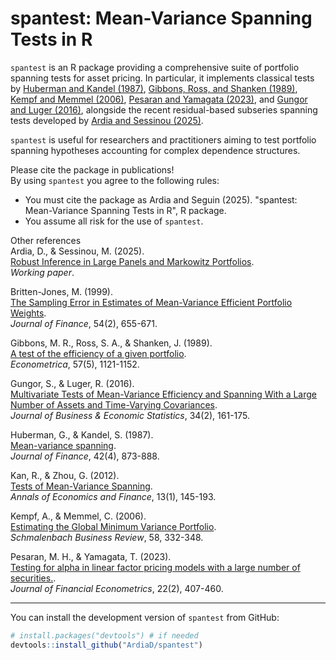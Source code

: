 # spantest: Mean-Variance Spanning Tests in R

`spantest` is an R package providing a comprehensive suite of portfolio spanning tests for asset pricing. 
In particular, it implements classical tests by [Huberman and Kandel (1987)](https://doi.org/10.1111/j.1540-6261.1987.tb03917.x), 
[Gibbons, Ross, and Shanken (1989)](https://doi.org/10.2307/1913625), [Kempf and Memmel (2006)](https://doi.org/10.1007/BF03396737), 
[Pesaran and Yamagata (2023)](https://doi.org/10.1093/jjfinec/nbad002), and [Gungor and Luger (2016)](https://doi.org/10.1080/07350015.2015.1019510), 
alongside the recent residual-based subseries spanning tests developed by [Ardia and Sessinou (2025)](https://arxiv.org/pdf/2403.17127). 

`spantest` is useful for researchers and practitioners aiming to test portfolio spanning hypotheses accounting for complex dependence structures.

Please cite the package in publications!\
By using `spantest` you agree to the following rules:

-   You must cite the package as Ardia and Seguin (2025). "spantest: Mean-Variance Spanning Tests in R", R package.
-   You assume all risk for the use of `spantest`.

Other references\
Ardia, D., & Sessinou, M. (2025).  
[Robust Inference in Large Panels and Markowitz Portfolios](https://dx.doi.org/10.2139/ssrn.5033399).  
*Working paper*.

Britten-Jones, M. (1999).\
[The Sampling Error in Estimates of Mean-Variance Efficient Portfolio Weights](https://www.jstor.org/stable/2697722).\
*Journal of Finance*, 54(2), 655-671.

Gibbons, M. R., Ross, S. A., & Shanken, J. (1989).\
[A test of the efficiency of a given portfolio](https://doi.org/10.2307/1913625).\
*Econometrica*, 57(5), 1121-1152.

Gungor, S., & Luger, R. (2016).\
[Multivariate Tests of Mean-Variance Efficiency and Spanning With a Large Number of Assets and Time-Varying Covariances](https://doi.org/10.1080/07350015.2015.1019510).\
*Journal of Business & Economic Statistics*, 34(2), 161-175.

Huberman, G., & Kandel, S. (1987).\
[Mean-variance spanning](https://doi.org/10.1111/j.1540-6261.1987.tb03917.x).\
*Journal of Finance*, 42(4), 873-888.

Kan, R., & Zhou, G. (2012).\
[Tests of Mean-Variance Spanning](https://www-2.rotman.utoronto.ca/~kan/papers/span_AEF.pdf).\
*Annals of Economics and Finance*, 13(1), 145-193.

Kempf, A., & Memmel, C. (2006).\
[Estimating the Global Minimum Variance Portfolio](https://doi.org/10.1007/BF03396737).\
*Schmalenbach Business Review*, 58, 332-348.

Pesaran, M. H., & Yamagata, T. (2023).\
[Testing for alpha in linear factor pricing models with a large number of securities.](https://doi.org/10.1093/jjfinec/nbad002).\
*Journal of Financial Econometrics*, 22(2), 407-460.

------------------------------------------------------------------------

You can install the development version of `spantest` from GitHub:

``` r
# install.packages("devtools") # if needed
devtools::install_github("ArdiaD/spantest")
```
